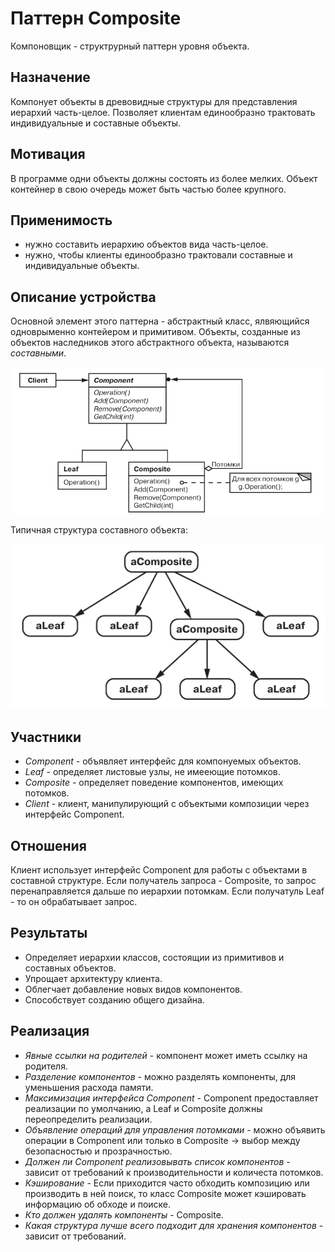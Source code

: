 # Паттерн Composite

Компоновщик - структрурный паттерн уровня объекта.

## Назначение

Компонует объекты в древовидные структуры для представления иерархий  часть-целое. Позволяет клиентам единообразно трактовать индивидуальные и составные объекты.

## Мотивация

В программе одни объекты должны состоять из более мелких. Объект контейнер в свою очередь может быть частью более крупного.

## Применимость

* нужно составить иерархию объектов вида часть-целое.
* нужно, чтобы клиенты единообразно трактовали составные и индивидуальные объекты.

## Описание устройства

Основной элемент этого паттерна - абстрактный класс, ялвяющийся одноврыменно контейером и примитивом. Объекты, созданные из объектов наследников этого абстрактного объекта, называются *составными*.

![1733151089397](images/desrciption/1733151089397.png)

Типичная структура составного объекта:

![1733151270819](images/desrciption/1733151270819.png)

## Участники

* *Component* - объявляет интерфейс для компонуемых объектов.
* *Leaf* - определяет листовые узлы, не имееющие потомков.
* *Composite* - определяет поведение компонентов, имеющих потомков.
* *Client* - клиент, манипулирующий с объектыми композиции через интерфейс Component.

## Отношения

Клиент использует интерфейс Component для работы с объектами в составной структуре. Если получатель запроса - Composite, то запрос перенаправляется дальше по иерархии потомкам. Если получатуль Leaf - то он обрабатывает запрос.

## Результаты

* Определяет иерархии классов, состоящии из примитивов и составных объектов.
* Упрощает архитектуру клиента.
* Облегчает добавление новых видов компонентов.
* Способствует созданию общего дизайна.

## Реализация

* *Явные ссылки на родителей* - компонент может иметь ссылку на родителя.
* *Разделение компонентов* - можно разделять компоненты, для уменьшения расхода памяти.
* *Максимизация интерфейса Component* - Component предоставляет реализации по умолчанию, а Leaf и Composite должны переопределить реализации.
* *Объявление операций для управления потомками* - можно объявить операции в Component или только в Composite -> выбор между безопасностью и прозрачностью.
* *Должен ли Component  реализовывать список компонентов* - зависит от требований к производительности и количеста потомков.
* *Кэширование* - Если приходится часто обходить композицию или производить в ней поиск, то класс Composite может кэшировать информацию об обходе и поиске.
* *Кто должен удалять компоненты* - Composite.
* *Какая структура лучше всего подходит для хранения компонентов* - зависит от требований.
